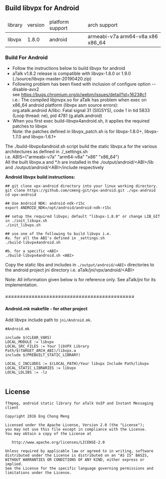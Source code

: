 ## Build libvpx for Android
####
<table>
<thead>
<tr><td>library</td><td>version</td><td>platform support</td><td>arch support</td></tr>
</thead>
<tr><td>libvpx</td><td>1.8.0</td><td>android</td><td>armeabi-v7a arm64-v8a x86 x86_64</td></tr>
</table>

### Build For Android
- Follow the instructions below to build libvpx for android
- aTalk v1.8.2 release is compatible with libvpx-1.8.0 or 1.9.0 (./source/libvpx-master-20190420.zip)<br/>
- Following problem has been fixed with inclusion of configure option --disable-avx2<br/>
  see https://bugs.chromium.org/p/webm/issues/detail?id=1623#c1<br/>
  i.e.: The compiled libjnvpx.so for aTalk has problem when exec on x86_64 android platform (libvpx asm source errors):<br/>
  org.atalk.android A/libc: Fatal signal 31 (SIGSYS), code 1 in tid 5833 (Loop thread: ne), pid 4781 (g.atalk.android)
- When you first exec build-libvpx4android.sh, it applies the required patches to libvpx<br/>
  Note: the patches defined in libvpx_patch.sh is for libvpx-1.8.0+, libvpx-1.7.0 and libvpx-1.6.1+<br/>
  
The ./build-libvpx4android.sh script build the static libvpx.a for the various architectures as defined in ./_settings.sh<br/>
i.e. ABIS=("armeabi-v7a" "arm64-v8a" "x86" "x86_64")<br/>
All the built libvpx.a and *.h are installed in the ./output/android/\<ABI>/lib and ./output/android/\<ABI>/include respectively

**Android libvpx build instructions:**
```
## git clone vpx-android directory into your linux working directory.
git clone https://github.com/cmeng-git/vpx-android.git ./vpx-android
cd vpx-android

## Use Android NDK: android-ndk-r15c
export ANDROID_NDK=/opt/android/android-ndk-r15c

## setup the required libvpx; default "libvpx-1.8.0" or change LIB_GIT in ./init_libvpx.sh
./init_libvpx.sh

## use one of the following to build libvpx i.e.
#a. for all the ABI's defined in _settings.sh
./build-libvpx4android.sh

#b. for a specific <ABI>
./build-libvpx4android.sh <ABI> 
```

Copy the static libs and includes in `./output/android/<ABI>` directories to the android project
jni directory i.e. aTalk/jni/vpx/android/\<ABI>

Note: All information given below is for reference only. See aTalk/jni for its implementation.

##### ============================================
#### Android.mk makefile - for other project
Add libvpx include path to `jni/Android.mk`. 

```
#Android.mk

include $(CLEAR_VARS)
LOCAL_MODULE := libvpx
LOCAL_SRC_FILES := Your libVPX Library Path/$(TARGET_ARCH_ABI)/libvpx.a
include $(PREBUILT_STATIC_LIBRARY)

LOCAL_C_INCLUDES := $(LOCAL_PATH)/Your libvpx Include Path/libvpx
LOCAL_STATIC_LIBRARIES := libvpx
LOCAL_LDLIBS := -lz
	
```

License
-------

    ffmpeg, android static library for aTalk VoIP and Instant Messaging client
    
    Copyright 2016 Eng Chong Meng
        
    Licensed under the Apache License, Version 2.0 (the "License");
    you may not use this file except in compliance with the License.
    You may obtain a copy of the License at
    
       http://www.apache.org/licenses/LICENSE-2.0
    
    Unless required by applicable law or agreed to in writing, software
    distributed under the License is distributed on an "AS IS" BASIS,
    WITHOUT WARRANTIES OR CONDITIONS OF ANY KIND, either express or implied.
    See the License for the specific language governing permissions and
    limitations under the License.




